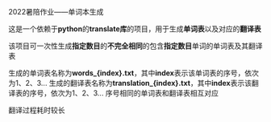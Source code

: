 <h>2022暑陪作业——单词本生成</h>

这是一个依赖于<b>python</b>的<b>translate库</b>的项目，用于生成<b>单词表</b>以及对应的<b>翻译表</b>

该项目可一次性生成<b>指定数目</b>的<b>不完全相同</b>的包含<b>指定数目</b>单词的单词表及其翻译表

生成的单词表名称为<b>words_{index}.txt</b>，其中<b>index</b>表示该单词表的序号，依次为1、2、3...  生成的翻译表名称为<b>translation_{index}.txt</b>，其中<b>index</b>表示该翻译表的序号，依次为1、2、3...  序号相同的单词表和翻译表相互对应

翻译过程耗时较长
